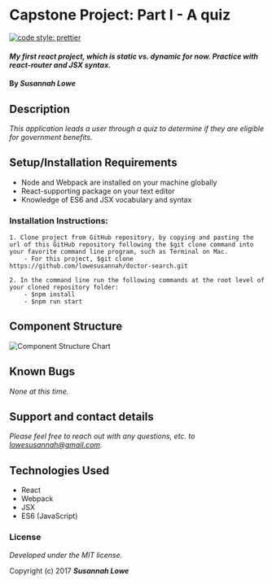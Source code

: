 # Capstone Project: Part I - A quiz
[![code style: prettier](https://img.shields.io/badge/code_style-prettier-ff69b4.svg?style=flat-square)](https://github.com/prettier/prettier)

#### _My first react project, which is static vs. dynamic for now. Practice with react-router and JSX syntax._


#### By _**Susannah Lowe**_

## Description
_This application leads a user through a quiz to determine if they are eligible for government benefits._


## Setup/Installation Requirements
   * Node and Webpack are installed on your machine globally
   * React-supporting package on your text editor
   * Knowledge of ES6 and JSX vocabulary and syntax

  ### Installation Instructions:
    1. Clone project from GitHub repository, by copying and pasting the url of this GitHub repository following the $git clone command into your favorite command line program, such as Terminal on Mac.  
        - For this project, $git clone https://github.com/lowesusannah/doctor-search.git

    2. In the command line run the following commands at the root level of your cloned repository folder:
        - $npm install
        - $npm run start


## Component Structure
![Component Structure Chart]('./src/assets/images/ComponentStructure.png')


## Known Bugs

_None at this time._


## Support and contact details

_Please feel free to reach out with any questions, etc. to lowesusannah@gmail.com._


## Technologies Used

* React
* Webpack
* JSX
* ES6 (JavaScript)

### License

*Developed under the MIT license.*

Copyright (c) 2017 **_Susannah Lowe_**
